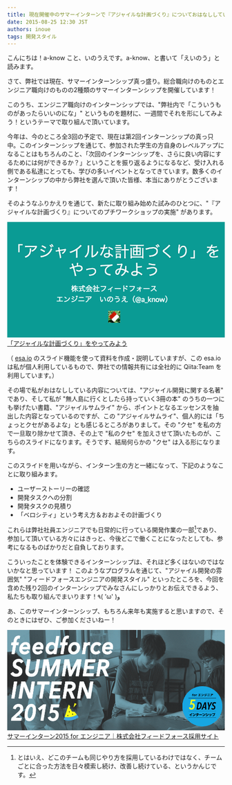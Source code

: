 ```yaml
---
title: 現在開催中のサマーインターンで『アジャイルな計画づくり』についておはなししています
date: 2015-08-25 12:30 JST
authors: inoue
tags: 開発スタイル
---
```


こんにちは！a-know こと、いのうえです。a-know、と書いて「えいのう」と読みます。

さて、弊社では現在、サマーインターンシップ真っ盛り。総合職向けのものとエンジニア職向けのものの2種類のサマーインターンシップを開催しています！


<!--more-->


このうち、エンジニア職向けのインターンシップでは、"弊社内で「こういうものがあったらいいのにな」" というものを題材に、一週間でそれを形にしてみよう！というテーマで取り組んで頂いています。


今年は、今のところ全3回の予定で、現在は第2回インターンシップの真っ只中。このインターンシップを通じて、参加された学生の方自身のレベルアップになることはもちろんのこと、「次回のインターンシップを、さらに良い内容にするためには何ができるか？」ということを振り返るようになるなど、受け入れる側である私達にとっても、学びの多いイベントとなってきています。数多くのインターンシップの中から弊社を選んで頂いた皆様、本当にありがとうございます！


そのようなふりかえりを通じて、新たに取り組み始めた試みのひとつに、"『アジャイルな計画づくり』についてのプチワークショップの実施" があります。




![「アジャイルな計画づくり」をやってみよう](/images/2015/08/agile_slide.png)
[「アジャイルな計画づくり」をやってみよう](https://esa-pages.io/p/sharing/871/posts/197/08bd71d0897abd90911e-slides.html#/1)


（ [esa.io](https://esa.io/) のスライド機能を使って資料を作成・説明していますが、この esa.io は私が個人利用しているもので、弊社での情報共有には全社的に Qiita:Team を利用しています。）


その場で私がおはなししている内容については、"アジャイル開発に関する名著" であり、そして私が "無人島に行くとしたら持っていく3冊の本" のうちの一つにも挙げたい書籍、"アジャイルサムライ" から、ポイントとなるエッセンスを抽出した内容となっているのですが、この "アジャイルサムライ"、個人的には「ちょっとクセがあるよな」とも感じるところがありまして。その "クセ" を私の方で一旦取り除かせて頂き、その上で "私のクセ" を加えさせて頂いたものが、こちらのスライドになります。そうです、結局何らかの "クセ" は入る形になります。


このスライドを用いながら、インターン生の方と一緒になって、下記のようなことに取り組みます。


* ユーザーストーリーの確認
* 開発タスクへの分割
* 開発タスクの見積り
* 「ベロシティ」という考え方＆おおよその計画づくり


これらは弊社社員エンジニアでも日常的に行っている開発作業の一部[^1]であり、参加して頂いている方々にはきっと、今後どこで働くことになったとしても、参考になるものばかりだと自負しております。

[^1]: とはいえ、どこのチームも同じやり方を採用しているわけではなく、チームごとに合った方法を日々模索し続け、改善し続けている、というかんじです。



こういったことを体験できるインターンシップは、それほど多くはないのではないかなと思っています！ このようなプログラムを通じて、"アジャイル開発の雰囲気" "フィードフォースエンジニアの開発スタイル" といったところを、今回を含めた残り2回のインターンシップでみなさんにしっかりとお伝えできるよう、私たちも取り組んでまいります！٩( 'ω' )و


あ、このサマーインターンシップ、もちろん来年も実施すると思いますので、そのときにはぜひ、ご参加くださいねー！


![サマーインターン2015 for エンジニア](/images/2015/08/intern_image.png)
[サマーインターン2015 for エンジニア｜株式会社フィードフォース採用サイト](http://recruit.feedforce.jp/s_intern/2015/)

